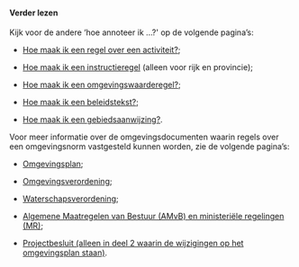 ﻿#### Verder lezen

Kijk voor de andere ‘hoe annoteer ik …?' op de volgende pagina’s:

-   [Hoe maak ik een regel over een
    activiteit?](/hoe-annoteer-ik-een-regel-over-een-activiteit);

-   [Hoe maak ik een instructieregel](/hoe-annoteer-ik-een-instructieregel) (alleen
    voor rijk en provincie);

-   [Hoe maak ik een omgevingswaarderegel?](/hoe-annoteer-ik-een-omgevingswaarderegel);

-   [Hoe maak ik een beleidstekst?](/hoe-annoteer-ik-een-beleidstekst);

-   [Hoe maak ik een gebiedsaanwijzing?](/hoe-annoteer-ik-een-gebiedsaanwijzing).

Voor meer informatie over de omgevingsdocumenten waarin regels over een omgevingsnorm 
vastgesteld kunnen worden, zie de volgende pagina’s:

-   [Omgevingsplan](/omgevingsplan);

-   [Omgevingsverordening](/omgevingsverordening);

-   [Waterschapsverordening](/waterschapsverordening);

-   [Algemene Maatregelen van Bestuur (AMvB) en ministeriële regelingen
    (MR)](/amvb-mr);

-   [Projectbesluit (alleen in deel 2 waarin de wijzigingen op het omgevingsplan staan)](/projectbesluit).
